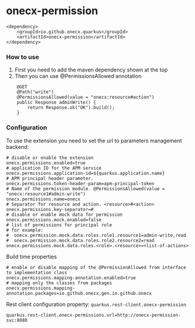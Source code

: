 # onecx-permission

```
<dependency>
    <groupId>io.github.onecx.quarkus</groupId>
    <artifactId>onecx-permission</artifactId>
</dependency>
```

### How to use

1. First you need to add the maven dependency shown at the top
2. Then you can use @PermissionsAllowed annotation

```
    @GET
    @Path("write")
    @PermissionsAllowed(value = "onecx:resource#action")
    public Response adminWrite() {
        return Response.ok("OK").build();
    }
```

### Configuration

To use the extension you need to set the url to parameters management backend:

```properties
# disable or enable the extension  
onecx.permissions.enabled=true
# application ID for the APM service 
onecx.permissions.application-id=${quarkus.application.name}
# APM principal header parameter.
onecx.permissions.token-header-param=apm-principal-token
# Name of the permission module. @PermissionsAllowed(value = "onecx:resource1#admin-write")
onecx.permissions.name=onecx
# Separator for resource and action. <resource>#<action>
onecx.permissions.key-separator=#
# disable or enable mock data for permission
onecx.permissions.mock.enabled=false
# list of permissions for principal role
# for example: 
#  onecx.permission.mock.data.roles.role1.resource1=admin-write,read
#  onecx.permission.mock.data.roles.role2.resource2=read 
onecx.permissions.mock.data.roles.<role>.<resource>=<list-of-actions>
```

Build time properties

```properties
# enable or disable mapping of the @PermissionAllowed from interface to implementation class
onecx.permissions.mapping-annotation.enabled=true
# mapping only the classes from packages
onecx.permissions.mapping-annotation.packages=io.github.onecx,gen.io.github.onecx
```

Rest client configuration property: `quarkus.rest-client.onecx-permission`

```properties
quarkus.rest-client.onecx-permissions.url=http://onecx-permission-svc:8080
```



